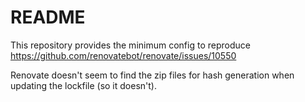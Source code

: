 # README

This repository provides the minimum config to reproduce
https://github.com/renovatebot/renovate/issues/10550

Renovate doesn't seem to find the zip files for hash generation when
updating the lockfile (so it doesn't).
